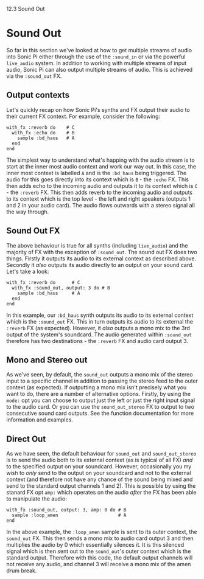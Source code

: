 12.3 Sound Out

# Sound Out

So far in this section we've looked at how to get multiple streams of
audio into Sonic Pi either through the use of the `:sound_in` or via the
powerful `live_audio` system. In addition to working with multiple
streams of input audio, Sonic Pi can also output multiple streams of
audio. This is achieved via the `:sound_out` FX.

## Output contexts

Let's quickly recap on how Sonic Pi's synths and FX output their audio to their
current FX context. For example, consider the following:

```
with_fx :reverb do    # C
  with_fx :echo do    # B
    sample :bd_haus   # A
  end
end
```

The simplest way to understand what's happing with the audio stream is
to start at the inner most audio context and work our way out. In this
case, the inner most context is labelled `A` and is the `:bd_haus` being
triggered. The audio for this goes directly into its context which is
`B` - the `:echo` FX. This then adds echo to the incoming audio and
outputs it to its context which is `C` - the `:reverb` FX. This then
adds reverb to the incoming audio and outputs to its context which is
the top level - the left and right speakers (outputs 1 and 2 in your
audio card). The audio flows outwards with a stereo signal all the way
through.

## Sound Out FX

The above behaviour is true for all synths (including `live_audio`) and
the majority of FX with the exception of `:sound_out`. The sound out FX
does two things. Firstly it outputs its audio to its external context as
described above. Secondly it *also* outputs its audio directly to an
output on your sound card. Let's take a look:

```
with_fx :reverb do      # C
  with_fx :sound_out, output: 3 do # B
    sample :bd_haus     # A
  end
end
```

In this example, our `:bd_haus` synth outputs its audio to its external
context which is the `:sound_out` FX. This in turn outputs its audio to
its external the `:reverb` FX (as expected). However, it *also* outputs
a mono mix to the 3rd output of the system's soundcard. The audio
generated within `:sound_out` therefore has two destinations - the
`:reverb` FX and audio card output 3.

## Mono and Stereo out

As we've seen, by default, the `sound_out` outputs a mono mix of the
stereo input to a specific channel in addition to passing the stereo
feed to the outer context (as expected). If outputting a mono mix isn't
precisely what you want to do, there are a number of alternative
options. Firstly, by using the `mode:` opt you can choose to output just
the left or just the right input signal to the audio card. Or you can
use the `sound_out_stereo` FX to output to two consecutive sound card
outputs. See the function documentation for more information and
examples.

## Direct Out

As we have seen, the default behaviour for `sound_out` and
`sound_out_stereo` is to send the audio both to its external context (as
is typical of all FX) *and* to the specified output on your
soundcard. However, occasionally you my wish to *only* send to the
output on your soundcard and not to the external context (and therefore
not have any chance of the sound being mixed and send to the standard
output channels 1 and 2). This is possible by using the stanard FX opt
`amp:` which operates on the audio *after* the FX has been able to
manipulate the audio:

```
with_fx :sound_out, output: 3, amp: 0 do # B
  sample :loop_amen                      # A
end
```

In the above example, the `:loop_amen` sample is sent to its outer
context, the `sound_out` FX. This then sends a mono mix to audio card
output 3 and then multiplies the audio by 0 which essentially silences
it. It is this silenced signal which is then sent out to the
`sound_out`'s outer context which is the standard output. Therefore with
this code, the default output channels will not receive any audio, and
channel 3 will receive a mono mix of the amen drum break.
